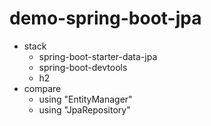 # demo-spring-boot-jpa

- stack
  - spring-boot-starter-data-jpa
  - spring-boot-devtools
  - h2
- compare
  - using "EntityManager"
  - using "JpaRepository"
  
